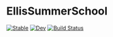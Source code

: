 # EllisSummerSchool

[![Stable](https://img.shields.io/badge/docs-stable-blue.svg)](https://maximilian-gelbrecht.github.io/EllisSummerSchool.jl/stable/)
[![Dev](https://img.shields.io/badge/docs-dev-blue.svg)](https://maximilian-gelbrecht.github.io/EllisSummerSchool.jl/dev/)
[![Build Status](https://github.com/maximilian-gelbrecht/EllisSummerSchool.jl/actions/workflows/CI.yml/badge.svg?branch=main)](https://github.com/maximilian-gelbrecht/EllisSummerSchool.jl/actions/workflows/CI.yml?query=branch%3Amain)
